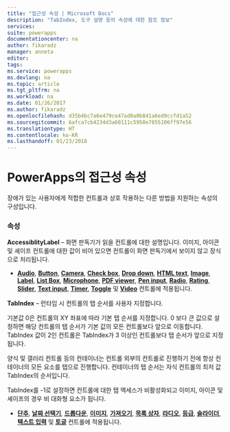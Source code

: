 ```yaml
---
title: "접근성 속성 | Microsoft Docs"
description: "TabIndex, 도구 설명 등의 속성에 대한 참조 정보"
services: 
suite: powerapps
documentationcenter: na
author: fikaradz
manager: anneta
editor: 
tags: 
ms.service: powerapps
ms.devlang: na
ms.topic: article
ms.tgt_pltfrm: na
ms.workload: na
ms.date: 01/26/2017
ms.author: fikaradz
ms.openlocfilehash: d35b4bc7a6e479ce47ad0a0b841a6ed9ccfd1a52
ms.sourcegitcommit: 6afca7cb4234d3a60111c5950e7855106ff97e56
ms.translationtype: HT
ms.contentlocale: ko-KR
ms.lasthandoff: 01/23/2018
---
```

# <a name="accessibility-properties-in-powerapps"></a>PowerApps의 접근성 속성
장애가 있는 사용자에게 적합한 컨트롤과 상호 작용하는 다른 방법을 지원하는 속성의 구성입니다.

### <a name="properties"></a>속성
**AccessiblityLabel** – 화면 판독기가 읽을 컨트롤에 대한 설명입니다.   이미지, 아이콘 및 셰이프 컨트롤에 대한 값이 비어 있으면 컨트롤이 화면 판독기에서 보이지 않고 장식으로 처리됩니다.

* **[Audio](control-audio-video.md)**, **[Button](control-button.md)**, **[Camera](control-camera.md)**, **[Check box](control-check-box.md)**, **[Drop down](control-drop-down.md)**, **[HTML text](control-html-text.md)**, **[Image](control-image.md)**, **[Label](control-text-box.md)**, **[List Box](control-list-box.md)**, **[Microphone](control-microphone.md)**, **[PDF viewer](control-pdf-viewer.md)**, **[Pen input](control-pen-input.md)**, **[Radio](control-radio.md)**, **[Rating](control-rating.md)**, **[Slider](control-slider.md)**, **[Text input](control-text-input.md)**, **[Timer](control-timer.md)**, **[Toggle](control-toggle.md)** 및 **[Video](control-audio-video.md)** 컨트롤에 적용됩니다.

**TabIndex** – 런타임 시 컨트롤의 탭 순서를 사용자 지정합니다.

기본값 0은 컨트롤의 XY 좌표에 따라 기본 탭 순서를 지정합니다.  0 보다 큰 값으로 설정하면 해당 컨트롤의 탭 순서가 기본 값의 모든 컨트롤보다 앞으로 이동합니다.  TabIndex 값이 2인 컨트롤은 TabIndex가 3 이상인 컨트롤보다 탭 순서가 앞으로 지정됩니다.

양식 및 갤러리 컨트롤 등의 컨테이너는 컨트롤 외부의 컨트롤로 진행하기 전에 항상 컨테이너의 모든 요소를 탭으로 진행합니다.  컨테이너의 탭 순서는 자식 컨트롤의 최저 값 TabIndex의 순서입니다.

TabIndex를 -1로 설정하면 컨트롤에 대한 탭 액세스가 비활성화되고 이미지, 아이콘 및 셰이프의 경우 비 대화형 요소가 됩니다.

* **[단추](control-button.md)**, **[날짜 선택기](control-date-picker.md)**, **[드롭다운](control-drop-down.md)**, **[이미지](control-image.md)**, **[가져오기](control-export-import.md)**, **[목록 상자](control-list-box.md)**, **[라디오](control-radio.md)**, **[등급](control-rating.md)**, **[슬라이더](control-slider.md)**, **[텍스트 입력](control-text-input.md)** 및 **[토글](control-toggle.md)**  컨트롤에 적용됩니다.
